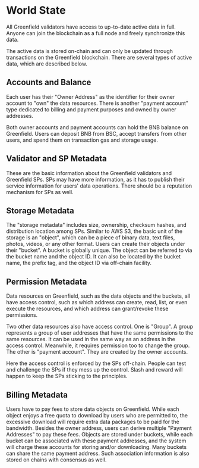 # World State
All Greenfield validators have access to up-to-date active data in full. Anyone can join the blockchain as a 
full node and freely synchronize this data.

The active data is stored on-chain and can only be updated through transactions on the Greenfield blockchain. 
There are several types of active data, which are described below.

## Accounts and Balance
Each user has their "Owner Address" as the identifier for their owner account to "own" the data resources. There is
another "payment account" type dedicated to billing and payment purposes and owned by owner addresses.

Both owner accounts and payment accounts can hold the BNB balance on Greenfield. Users can deposit BNB from BSC, accept
transfers from other users, and spend them on transaction gas and storage usage.

## Validator and SP Metadata
These are the basic information about the Greenfield validators and Greenfield SPs. SPs may have more information, as
it has to publish their service information for users' data operations. There should be a reputation mechanism for SPs
as well.

## Storage Metadata
The "storage metadata" includes size, ownership, checksum hashes, and distribution location among SPs. Similar to AWS S3,
the basic unit of the storage is an "object", which can be a piece of binary data, text files, photos, videos, or any
other format. Users can create their objects under their "bucket". A bucket is globally unique. The object can be referred
to via the bucket name and the object ID. It can also be located by the bucket name, the prefix tag, and the object ID
via off-chain facility.

## Permission Metadata
Data resources on Greenfield, such as the data objects and the buckets, all have access control, such as which address
can create, read, list, or even execute the resources, and which address can grant/revoke these permissions.

Two other data resources also have access control. One is "Group". A group represents a group of user addresses that have
the same permissions to the same resources. It can be used in the same way as an address in the access control. Meanwhile,
it requires permission too to change the group. The other is "payment account". They are created by the owner accounts.

Here the access control is enforced by the SPs off-chain. People can test and challenge the SPs if they mess up the
control. Slash and reward will happen to keep the SPs sticking to the principles.

## Billing Metadata
Users have to pay fees to store data objects on Greenfield. While each object enjoys a free quota to download by users
who are permitted to, the excessive download will require extra data packages to be paid for the bandwidth. Besides
the owner address, users can derive multiple "Payment Addresses" to pay these fees. Objects are stored under buckets,
while each bucket can be associated with these payment addresses, and the system will charge these accounts for storing
and/or downloading. Many buckets can share the same payment address. Such association information is also stored on
chains with consensus as well.
